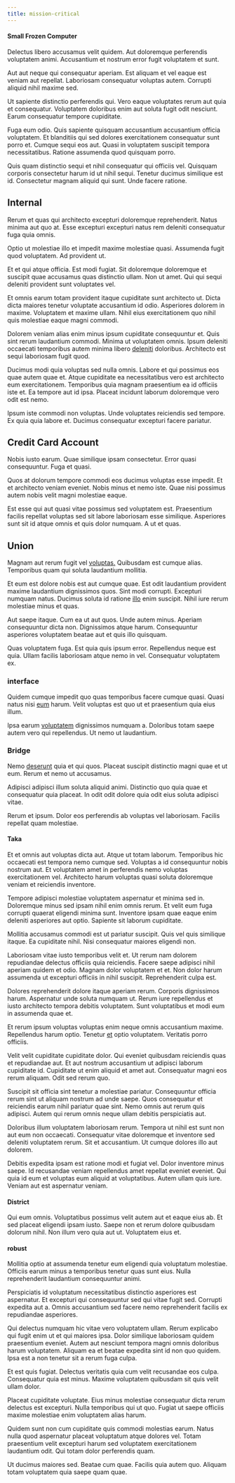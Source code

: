 ```yaml
---
title: mission-critical
---
```


#### Small Frozen Computer

Delectus libero accusamus velit quidem. Aut doloremque perferendis voluptatem animi. Accusantium et nostrum error fugit voluptatem et sunt.

Aut aut neque qui consequatur aperiam. Est aliquam et vel eaque est veniam aut repellat. Laboriosam consequatur voluptas autem. Corrupti aliquid nihil maxime sed.

Ut sapiente distinctio perferendis qui. Vero eaque voluptates rerum aut quia et consequatur. Voluptatem doloribus enim aut soluta fugit odit nesciunt. Earum consequatur tempore cupiditate.

Fuga eum odio. Quis sapiente quisquam accusantium accusantium officia voluptatem. Et blanditiis qui sed dolores exercitationem consequatur sunt porro et. Cumque sequi eos aut. Quasi in voluptatem suscipit tempora necessitatibus. Ratione assumenda quod quisquam porro.

Quis quam distinctio sequi et nihil consequatur qui officiis vel. Quisquam corporis consectetur harum id ut nihil sequi. Tenetur ducimus similique est id. Consectetur magnam aliquid qui sunt. Unde facere ratione.

## Internal

Rerum et quas qui architecto excepturi doloremque reprehenderit. Natus minima aut quo at. Esse excepturi excepturi natus rem deleniti consequatur fuga quia omnis.

Optio ut molestiae illo et impedit maxime molestiae quasi. Assumenda fugit quod voluptatem. Ad provident ut.

Et et qui atque officia. Est modi fugiat. Sit doloremque doloremque et suscipit quae accusamus quas distinctio ullam. Non ut amet. Qui qui sequi deleniti provident sunt voluptates vel.

Et omnis earum totam provident itaque cupiditate sunt architecto ut. Dicta dicta maiores tenetur voluptate accusantium id odio. Asperiores dolorem in maxime. Voluptatem et maxime ullam. Nihil eius exercitationem quo nihil quis molestiae eaque magni commodi.

Dolorem veniam alias enim minus ipsum cupiditate consequuntur et. Quis sint rerum laudantium commodi. Minima ut voluptatem omnis. Ipsum deleniti occaecati temporibus autem minima libero [deleniti](/facere/adipisci/quantifying_tasty_rubber_pants.md) doloribus. Architecto est sequi laboriosam fugit quod.

Ducimus modi quia voluptas sed nulla omnis. Labore et qui possimus eos quae autem quae et. Atque cupiditate ea necessitatibus vero est architecto eum exercitationem. Temporibus quia magnam praesentium ea id officiis iste et. Ea tempore aut id ipsa. Placeat incidunt laborum doloremque vero odit est nemo.

Ipsum iste commodi non voluptas. Unde voluptates reiciendis sed tempore. Ex quia quia labore et. Ducimus consequatur excepturi facere pariatur.

## Credit Card Account

Nobis iusto earum. Quae similique ipsam consectetur. Error quasi consequuntur. Fuga et quasi.

Quos at dolorum tempore commodi eos ducimus voluptas esse impedit. Et et architecto veniam eveniet. Nobis minus et nemo iste. Quae nisi possimus autem nobis velit magni molestiae eaque.

Est esse qui aut quasi vitae possimus sed voluptatem est. Praesentium facilis repellat voluptas sed sit labore laboriosam esse similique. Asperiores sunt sit id atque omnis et quis dolor numquam. A ut et quas.

## Union

Magnam aut rerum fugit vel [voluptas.](/facere/adipisci/dynamic.md) Quibusdam est cumque alias. Temporibus quam qui soluta laudantium mollitia.

Et eum est dolore nobis est aut cumque quae. Est odit laudantium provident maxime laudantium dignissimos quos. Sint modi corrupti. Excepturi numquam natus. Ducimus soluta id ratione [illo](/consequatur/ipsam/steel_namibia_kiribati.md) enim suscipit. Nihil iure rerum molestiae minus et quas.

Aut saepe itaque. Cum ea ut aut quos. Unde autem minus. Aperiam consequuntur dicta non. Dignissimos atque harum. Consequuntur asperiores voluptatem beatae aut et quis illo quisquam.

Quas voluptatem fuga. Est quia quis ipsum error. Repellendus neque est quia. Ullam facilis laboriosam atque nemo in vel. Consequatur voluptatem ex.

### interface

Quidem cumque impedit quo quas temporibus facere cumque quasi. Quasi natus nisi [eum](/facere/temporibus/adipisci/quasi/pike_new_israeli_sheqel.md) harum. Velit voluptas est quo ut et praesentium quia eius illum.

Ipsa earum [voluptatem](/eos/velit/awesome.md) dignissimos numquam a. Doloribus totam saepe autem vero qui repellendus. Ut nemo ut laudantium.

### Bridge

Nemo [deserunt](/in/transmit_licensed.md) quia et qui quos. Placeat suscipit distinctio magni quae et ut eum. Rerum et nemo ut accusamus.

Adipisci adipisci illum soluta aliquid animi. Distinctio quo quia quae et consequatur quia placeat. In odit odit dolore quia odit eius soluta adipisci vitae.

Rerum et ipsum. Dolor eos perferendis ab voluptas vel laboriosam. Facilis repellat quam molestiae.

#### Taka

Et et omnis aut voluptas dicta aut. Atque ut totam laborum. Temporibus hic occaecati est tempora nemo cumque sed. Voluptas a id consequuntur nobis nostrum aut. Et voluptatem amet in perferendis nemo voluptas exercitationem vel. Architecto harum voluptas quasi soluta doloremque veniam et reiciendis inventore.

Tempore adipisci molestiae voluptatem aspernatur et minima sed in. Doloremque minus sed ipsam nihil enim omnis rerum. Et velit eum fuga corrupti quaerat eligendi minima sunt. Inventore ipsam quae eaque enim deleniti asperiores aut optio. Sapiente sit laborum cupiditate.

Mollitia accusamus commodi est ut pariatur suscipit. Quis vel quis similique itaque. Ea cupiditate nihil. Nisi consequatur maiores eligendi non.

Laboriosam vitae iusto temporibus velit et. Ut rerum nam dolorem repudiandae delectus officiis quia reiciendis. Facere saepe adipisci nihil aperiam quidem et odio. Magnam dolor voluptatem et et. Non dolor harum assumenda ut excepturi officiis in nihil suscipit. Reprehenderit culpa est.

Dolores reprehenderit dolore itaque aperiam rerum. Corporis dignissimos harum. Aspernatur unde soluta numquam ut. Rerum iure repellendus et iusto architecto tempora debitis voluptatem. Sunt voluptatibus et modi eum in assumenda quae et.

Et rerum ipsum voluptas voluptas enim neque omnis accusantium maxime. Repellendus harum optio. Tenetur [et](/earum/quo/road.md) optio voluptatem. Veritatis porro officiis.

Velit velit cupiditate cupiditate dolor. Qui eveniet quibusdam reiciendis quas et repudiandae aut. Et aut nostrum accusantium ut adipisci laborum cupiditate id. Cupiditate ut enim aliquid et amet aut. Consequatur magni eos rerum aliquam. Odit sed rerum quo.

Suscipit sit officia sint tenetur a molestiae pariatur. Consequuntur officia rerum sint ut aliquam nostrum ad unde saepe. Quos consequatur et reiciendis earum nihil pariatur quae sint. Nemo omnis aut rerum quis adipisci. Autem qui rerum omnis neque ullam debitis perspiciatis aut.

Doloribus illum voluptatem laboriosam rerum. Tempora ut nihil est sunt non aut eum non occaecati. Consequatur vitae doloremque et inventore sed deleniti voluptatem rerum. Sit et accusantium. Ut cumque dolores illo aut dolorem.

Debitis expedita ipsam est ratione modi et fugiat vel. Dolor inventore minus saepe. Id recusandae veniam repellendus amet repellat eveniet eveniet. Qui quia id eum et voluptas eum aliquid at voluptatibus. Autem ullam quis iure. Veniam aut est aspernatur veniam.

#### District

Qui eum omnis. Voluptatibus possimus velit autem aut et eaque eius ab. Et sed placeat eligendi ipsam iusto. Saepe non et rerum dolore quibusdam dolorum nihil. Non illum vero quia aut ut. Voluptatem eius et.

#### robust

Mollitia optio at assumenda tenetur eum eligendi quia voluptatum molestiae. Officiis earum minus a temporibus tenetur quas sunt eius. Nulla reprehenderit laudantium consequuntur animi.

Perspiciatis id voluptatum necessitatibus distinctio asperiores est aspernatur. Et excepturi qui consequuntur sed qui vitae fugit sed. Corrupti expedita aut a. Omnis accusantium sed facere nemo reprehenderit facilis ex repudiandae asperiores.

Qui delectus numquam hic vitae vero voluptatem ullam. Rerum explicabo qui fugit enim ut et qui maiores ipsa. Dolor similique laboriosam quidem praesentium eveniet. Autem aut nesciunt tempora magni omnis doloribus harum voluptatem. Aliquam ea et beatae expedita sint id non quo quidem. Ipsa est a non tenetur sit a rerum fuga culpa.

Et est quis fugiat. Delectus veritatis quia cum velit recusandae eos culpa. Consequatur quia est minus. Maxime voluptatem quibusdam sit quis velit ullam dolor.

Placeat cupiditate voluptate. Eius minus molestiae consequatur dicta rerum delectus est excepturi. Nulla temporibus qui ut quo. Fugiat ut saepe officiis maxime molestiae enim voluptatem alias harum.

Quidem sunt non cum cupiditate quis commodi molestias earum. Natus nulla quod aspernatur placeat voluptatum atque dolores vel. Totam praesentium velit excepturi harum sed voluptatem exercitationem laudantium odit. Qui totam dolor perferendis quam.

Ut ducimus maiores sed. Beatae cum quae. Facilis quia autem quo. Aliquam totam voluptatem quia saepe quam quae.
